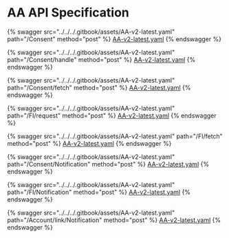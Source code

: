 # AA API Specification

{% swagger src="../../../.gitbook/assets/AA-v2-latest.yaml" path="/Consent" method="post" %}
[AA-v2-latest.yaml](../../../.gitbook/assets/AA-v2-latest.yaml)
{% endswagger %}

{% swagger src="../../../.gitbook/assets/AA-v2-latest.yaml" path="/Consent/handle" method="post" %}
[AA-v2-latest.yaml](../../../.gitbook/assets/AA-v2-latest.yaml)
{% endswagger %}

{% swagger src="../../../.gitbook/assets/AA-v2-latest.yaml" path="/Consent/fetch" method="post" %}
[AA-v2-latest.yaml](../../../.gitbook/assets/AA-v2-latest.yaml)
{% endswagger %}

{% swagger src="../../../.gitbook/assets/AA-v2-latest.yaml" path="/FI/request" method="post" %}
[AA-v2-latest.yaml](../../../.gitbook/assets/AA-v2-latest.yaml)
{% endswagger %}

{% swagger src="../../../.gitbook/assets/AA-v2-latest.yaml" path="/FI/fetch" method="post" %}
[AA-v2-latest.yaml](../../../.gitbook/assets/AA-v2-latest.yaml)
{% endswagger %}

{% swagger src="../../../.gitbook/assets/AA-v2-latest.yaml" path="/Consent/Notification" method="post" %}
[AA-v2-latest.yaml](../../../.gitbook/assets/AA-v2-latest.yaml)
{% endswagger %}

{% swagger src="../../../.gitbook/assets/AA-v2-latest.yaml" path="/FI/Notification" method="post" %}
[AA-v2-latest.yaml](../../../.gitbook/assets/AA-v2-latest.yaml)
{% endswagger %}

{% swagger src="../../../.gitbook/assets/AA-v2-latest.yaml" path="/Account/link/Notification" method="post" %}
[AA-v2-latest.yaml](../../../.gitbook/assets/AA-v2-latest.yaml)
{% endswagger %}
